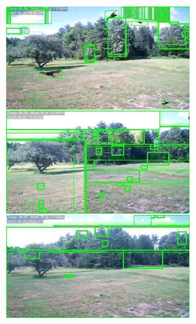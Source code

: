 ![20200625-162108-165113](in/20200625/20200625-162108-165113_0_.jpg)
![20200625-165118-172123](in/20200625/20200625-165118-172123_0_.jpg)
![20200625-172128-175133](in/20200625/20200625-172128-175133_0_.jpg)
